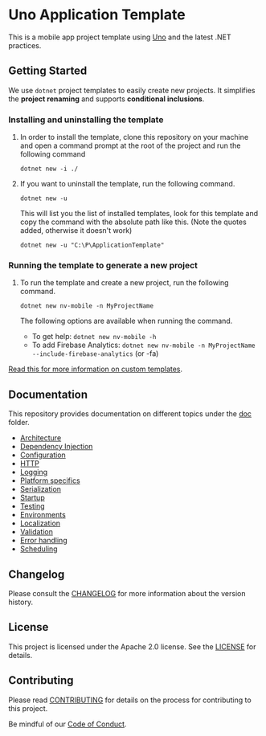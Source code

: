 ﻿# Uno Application Template

This is a mobile app project template using [Uno](https://github.com/unoplatform/uno) and the latest .NET practices.

## Getting Started

We use `dotnet` project templates to easily create new projects. It simplifies the **project renaming** and supports **conditional inclusions**.

### Installing and uninstalling the template

1. In order to install the template, clone this repository on your machine and open a command prompt at the root of the project and run the following command 

   `dotnet new -i ./`


1. If you want to uninstall the template, run the following command.

    `dotnet new -u`

    This will list you the list of installed templates, look for this template and copy the command with the absolute path like this. (Note the quotes added, otherwise it doesn't work)

    `dotnet new -u "C:\P\ApplicationTemplate"`

### Running the template to generate a new project

1. To run the template and create a new project, run the following command.

    `dotnet new nv-mobile -n MyProjectName`

    The following options are available when running the command.

    - To get help: `dotnet new nv-mobile -h`
    - To add Firebase Analytics: `dotnet new nv-mobile -n MyProjectName --include-firebase-analytics` (or -fa)

[Read this for more information on custom templates](https://docs.microsoft.com/en-us/dotnet/core/tools/custom-templates).

## Documentation

This repository provides documentation on different topics under the [doc](doc/) folder.

- [Architecture](doc/Architecture.md)
- [Dependency Injection](doc/DependencyInjection.md)
- [Configuration](doc/Configuration.md)
- [HTTP](doc/HTTP.md)
- [Logging](doc/Logging.md)
- [Platform specifics](doc/PlatformSpecifics.md)
- [Serialization](doc/Serialization.md)
- [Startup](doc/Startup.md)
- [Testing](doc/Testing.md)
- [Environments](doc/Environments.md)
- [Localization](doc/Localization.md)
- [Validation](doc/Validation.md)
- [Error handling](doc/ErrorHandling.md)
- [Scheduling](doc/Scheduling.md)

## Changelog

Please consult the [CHANGELOG](CHANGELOG.md) for more information about the version history.

## License

This project is licensed under the Apache 2.0 license. See the [LICENSE](LICENSE) for details.

## Contributing

Please read [CONTRIBUTING](CONTRIBUTING.md) for details on the process for contributing to this project.

Be mindful of our [Code of Conduct](CODE_OF_CONDUCT.md).
